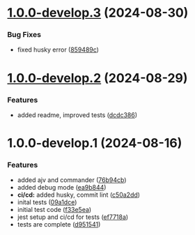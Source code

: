 # [1.0.0-develop.3](https://github.com/Siddharth9890/graphql-sdk-generator/compare/v1.0.0-develop.2...v1.0.0-develop.3) (2024-08-30)


### Bug Fixes

* fixed husky error ([859489c](https://github.com/Siddharth9890/graphql-sdk-generator/commit/859489c0cd07f6c166a167378fdfc606780583e4))

# [1.0.0-develop.2](https://github.com/Siddharth9890/graphql-sdk-generator/compare/v1.0.0-develop.1...v1.0.0-develop.2) (2024-08-29)

### Features

- added readme, improved tests ([dcdc386](https://github.com/Siddharth9890/graphql-sdk-generator/commit/dcdc38613d37014fbe351bf2206e701065c7cf07))

# 1.0.0-develop.1 (2024-08-16)

### Features

- added ajv and commander ([76b94cb](https://github.com/Siddharth9890/graphql-sdk-generator/commit/76b94cb18f4417ae46655a574b6fcc66d2d0397e))
- added debug mode ([ea9b844](https://github.com/Siddharth9890/graphql-sdk-generator/commit/ea9b8445295b066c6310545593a46d7e0d9d1cab))
- **ci/cd:** added husky, commit lint ([c50a2dd](https://github.com/Siddharth9890/graphql-sdk-generator/commit/c50a2ddf6bbc68f128458685667fff3c9a279a2d))
- inital tests ([09a1dce](https://github.com/Siddharth9890/graphql-sdk-generator/commit/09a1dce430ba38212db6ede98a27e699927526b5))
- initial test code ([f33e5ea](https://github.com/Siddharth9890/graphql-sdk-generator/commit/f33e5ea48099421f8321697641caa81c4d9f592f))
- jest setup and ci/cd for tests ([ef7718a](https://github.com/Siddharth9890/graphql-sdk-generator/commit/ef7718a66ce968587bdbfd5751efaca2c81d1fed))
- tests are complete ([d951541](https://github.com/Siddharth9890/graphql-sdk-generator/commit/d9515413fb64c796e90ba227d6c9bd2b6155a8b1))
